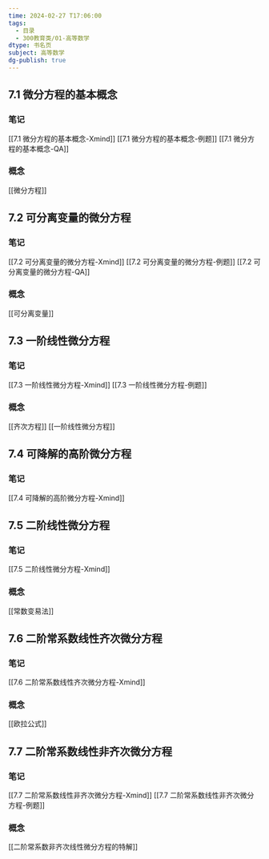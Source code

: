 ```yaml
---
time: 2024-02-27 T17:06:00
tags:
  - 目录
  - 300教育类/01-高等数学
dtype: 书名页
subject: 高等数学
dg-publish: true
---
```


## 7.1 微分方程的基本概念
### 笔记
[[7.1 微分方程的基本概念-Xmind]]
[[7.1 微分方程的基本概念-例题]]
[[7.1 微分方程的基本概念-QA]]

### 概念
[[微分方程]]

## 7.2 可分离变量的微分方程
### 笔记
[[7.2 可分离变量的微分方程-Xmind]]
[[7.2 可分离变量的微分方程-例题]]
[[7.2 可分离变量的微分方程-QA]]

### 概念
[[可分离变量]]


## 7.3 一阶线性微分方程
### 笔记
[[7.3 一阶线性微分方程-Xmind]]
[[7.3 一阶线性微分方程-例题]]

### 概念
[[齐次方程]]
[[一阶线性微分方程]]

## 7.4 可降解的高阶微分方程
### 笔记
[[7.4 可降解的高阶微分方程-Xmind]]


## 7.5 二阶线性微分方程
### 笔记
[[7.5 二阶线性微分方程-Xmind]]

### 概念
[[常数变易法]]

## 7.6 二阶常系数线性齐次微分方程
### 笔记
[[7.6 二阶常系数线性齐次微分方程-Xmind]]

### 概念
[[欧拉公式]]


## 7.7 二阶常系数线性非齐次微分方程
### 笔记
[[7.7 二阶常系数线性非齐次微分方程-Xmind]]
[[7.7 二阶常系数线性非齐次微分方程-例题]]

### 概念
[[二阶常系数非齐次线性微分方程的特解]]